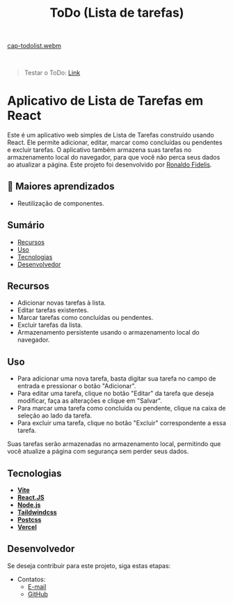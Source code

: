 <h1 align=center> ToDo (Lista de tarefas) </h1>

<br>

[cap-todolist.webm](https://github.com/RonaldoFidelis/ToDo-ReactJs/assets/92171641/e8315439-043a-499a-acbd-085dd34cd2f7)

<br>

> Testar o ToDo: <a href="https://to-do-react-js-sooty.vercel.app/" target="_blank" >Link</a>

# Aplicativo de Lista de Tarefas em React

Este é um aplicativo web simples de Lista de Tarefas construído usando React. Ele permite adicionar, editar, marcar como concluídas ou pendentes e excluir tarefas. O aplicativo também armazena suas tarefas no armazenamento local do navegador, para que você não perca seus dados ao atualizar a página. Este projeto foi desenvolvido por [Ronaldo Fidelis](https://github.com/RonaldoFidelis).

## 📝 Maiores aprendizados

* Reutilização de componentes.

## Sumário
- [Recursos](#recursos)
- [Uso](#uso)
- [Tecnologias](#tecnologias)
- [Desenvolvedor](#desenvolvedor)

## Recursos

- Adicionar novas tarefas à lista.
- Editar tarefas existentes.
- Marcar tarefas como concluídas ou pendentes.
- Excluir tarefas da lista.
- Armazenamento persistente usando o armazenamento local do navegador.

## Uso

- Para adicionar uma nova tarefa, basta digitar sua tarefa no campo de entrada e pressionar o botão "Adicionar".
- Para editar uma tarefa, clique no botão "Editar" da tarefa que deseja modificar, faça as alterações e clique em "Salvar".
- Para marcar uma tarefa como concluída ou pendente, clique na caixa de seleção ao lado da tarefa.
- Para excluir uma tarefa, clique no botão "Excluir" correspondente a essa tarefa.

Suas tarefas serão armazenadas no armazenamento local, permitindo que você atualize a página com segurança sem perder seus dados.

## Tecnologias

* **[ Vite ](https://vitejs.dev/)**
* **[ React.JS ](https://react.dev/)**
* **[ Node.js ](https://nodejs.org/en)**
* **[ Taildwindcss ](https://tailwindcss.com/)**
* **[ Postcss ](#)**
* **[ Vercel ](https://vercel.com/)**

## Desenvolvedor

Se deseja contribuir para este projeto, siga estas etapas:

- Contatos:
  - <a href="mailto:ronaldofidelis.ti@gmail.com" target="_blank">E-mail</a>
  - <a href="https://github.com/RonaldoFidelis" target="_blank">GitHub</a>
